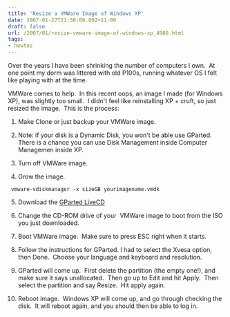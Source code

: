 ```yaml
---
title: 'Resize a VMWare Image of Windows XP'
date: 2007-01-27T21:30:00.002+11:00
draft: false
url: /2007/01/resize-vmware-image-of-windows-xp_4908.html
tags: 
- howtos
---
```


Over the years I have been shrinking the number of computers I own.  At one point my dorm was littered with old P100s, running whatever OS I felt like playing with at the time.    
  
VMWare comes to help.  In this recent oops, an image I made (for Windows XP), was slightly too small.  I didn't feel like reinstalling XP + cruft, so just resized the image.  This is the process:  
  
  
1) Make Clone or just backup your VMWare image.  
  
2) Note: if your disk is a Dynamic Disk, you won't be able use GParted.  There is a chance you can use Disk Management inside Computer Managemen inside XP.  
  
3) Turn off VMWare image.  
  
4) Grow the image.    
  
  
  
```
 vmware-vdiskmanager -x sizeGB yourimagename.vmdk 
```  
  
  
5) Download the [GParted LiveCD](http://gparted.sourceforge.net/download.php)  
  
5) Change the CD-ROM drive of your  VMWare image to boot from the ISO you just downloaded.  
  
6) Boot VMWare image.  Make sure to press ESC right when it starts.  
  
7) Follow the instructions for GParted. I had to select the Xvesa option, then Done.  Choose your language and keyboard and resolution.  
  
8) GParted will come up.  First delete the partition (the empty one!), and make sure it says unallocated.  Then go up to Edit and hit Apply.  Then select the partition and say Resize.  Hit apply again.  
  
9) Reboot image.  Windows XP will come up, and go through checking the disk.  It will reboot again, and you should then be able to log in.
